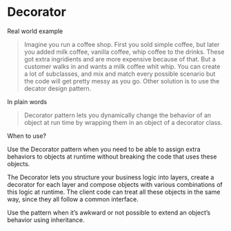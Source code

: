 # Decorator

Real world example

> Imagine you run a coffee shop. First you sold simple coffee, but later you added milk coffee, vanilla coffee, whip coffee to the drinks. These got extra ingridients and are more expensive because of that. But a customer walks in and wants a milk coffee whit whip. You can create a lot of subclasses, and mix and match every possible scenario but the code will get pretty messy as you go. Other solution is to use the decator design pattern.

In plain words

> Decorator pattern lets you dynamically change the behavior of an object at run time by wrapping them in an object of a decorator class.

When to use?

Use the Decorator pattern when you need to be able to assign extra behaviors to objects at runtime without breaking the code that uses these objects.

The Decorator lets you structure your business logic into layers, create a decorator for each layer and compose objects with various combinations of this logic at runtime. The client code can treat all these objects in the same way, since they all follow a common interface.

Use the pattern when it’s awkward or not possible to extend an object’s behavior using inheritance.
